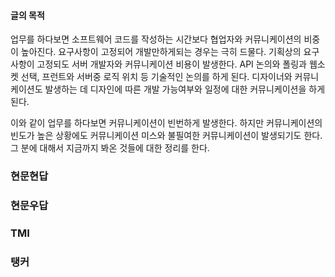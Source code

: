 #### 글의 목적

업무를 하다보면 소프트웨어 코드를 작성하는 시간보다 협업자와 커뮤니케이션의 비중이 높아진다. 요구사항이 고정되어 개발만하게되는 경우는 극히 드물다. 기획상의 요구사항이 고정되도 서버 개발자와 커뮤니케이션 비용이 발생한다. API 논의와 폴링과 웹소켓 선택, 프런트와 서버중 로직 위치 등 기술적인 논의를 하게 된다. 디자이너와 커뮤니케이션도 발생하는 데 디자인에 따른 개발 가능여부와 일정에 대한 커뮤니케이션을 하게 된다.

이와 같이 업무를 하다보면 커뮤니케이션이 빈번하게 발생한다. 하지만 커뮤니케이션의 빈도가 높은 상황에도 커뮤니케이션 미스와 불필여한 커뮤니케이션이 발생되기도 한다.
그 분에 대해서 지금까지 봐온 것들에 대한 정리를 한다.

### 현문현답

### 현문우답

### TMI

### 탱커